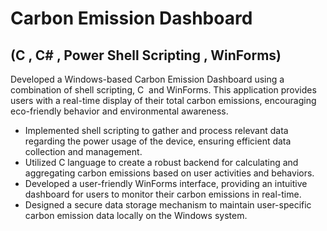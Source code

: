 
# Carbon Emission Dashboard
## (C , C# , Power Shell Scripting , WinForms)

Developed a Windows-based Carbon Emission Dashboard using a combination of shell scripting, C  and WinForms. This application provides users with a real-time display of their total carbon emissions, encouraging eco-friendly behavior and environmental awareness.

* Implemented shell scripting to gather and process relevant data regarding the power usage of the device, ensuring efficient data collection and management.
* Utilized C language to create a robust backend for calculating and aggregating carbon emissions based on user activities and behaviors.
* Developed a user-friendly WinForms interface, providing an intuitive dashboard for users to monitor their carbon emissions in real-time.
* Designed a secure data storage mechanism to maintain user-specific carbon emission data locally on the Windows system.
